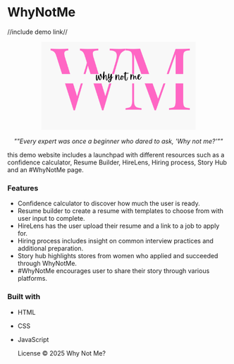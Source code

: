 # WhyNotMe

//include demo link// 
                               
<p align="center">

  
  <img src="/wnm.png" alt="wnm" width="350" height="200"/>
</p>

<p align="center"><em>""Every expert was once a beginner who dared to ask, 'Why not me?'""</em></p>

  
this demo website includes a launchpad with different resources such as a
confidence calculator, Resume Builder, HireLens, Hiring process, Story Hub and
an #WhyNotMe page.

### Features
- Confidence calculator to discover how much the user is ready.
- Resume builder to create a resume with templates to choose from with user input to
  complete.
- HireLens has the user upload their resume and a link to a job to apply for.
- Hiring process includes insight on common interview practices and additional preparation.
- Story hub highlights stores from women who applied and succeeded through WhyNotMe.
- #WhyNotMe encourages user to share their story through various platforms.

### Built with
- HTML
- CSS
- JavaScript


  License © 2025 Why Not Me? 

